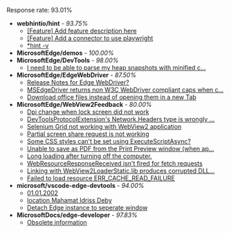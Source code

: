 Response rate: 93.01%

* **webhintio/hint** - _93.75%_
  * [[Feature] Add feature description here](https://github.com/webhintio/hint/issues/5195)
  * [[Feature] Add a connector to use playwright](https://github.com/webhintio/hint/issues/5183)
  * [*hint -v](https://github.com/webhintio/hint/issues/5174)
* **MicrosoftEdge/demos** - _100.00%_
* **MicrosoftEdge/DevTools** - _98.00%_
  * [I need to be able to parse my heap snapshots with minified c...](https://github.com/MicrosoftEdge/DevTools/issues/61)
* **MicrosoftEdge/EdgeWebDriver** - _87.50%_
  * [Release Notes for Edge WebDriver?](https://github.com/MicrosoftEdge/EdgeWebDriver/issues/24)
  * [MSEdgeDriver returns non W3C WebDriver compliant caps when c...](https://github.com/MicrosoftEdge/EdgeWebDriver/issues/23)
  * [Download office files instead of opening them in a new Tab](https://github.com/MicrosoftEdge/EdgeWebDriver/issues/22)
* **MicrosoftEdge/WebView2Feedback** - _80.00%_
  * [Dpi change when lock screen did not work](https://github.com/MicrosoftEdge/WebView2Feedback/issues/2493)
  * [DevToolsProtocolExtension's Network.Headers type is wrongly ...](https://github.com/MicrosoftEdge/WebView2Feedback/issues/2488)
  * [Selenium Grid not working with WebView2 application](https://github.com/MicrosoftEdge/WebView2Feedback/issues/2470)
  * [Partial screen share request is not working](https://github.com/MicrosoftEdge/WebView2Feedback/issues/2441)
  * [Some CSS styles can't be set using ExecuteScriptAsync?](https://github.com/MicrosoftEdge/WebView2Feedback/issues/2483)
  * [Unable to save as PDF from the Print Preview window (when ap...](https://github.com/MicrosoftEdge/WebView2Feedback/issues/2479)
  * [Long loading after turning off the computer.](https://github.com/MicrosoftEdge/WebView2Feedback/issues/2475)
  * [WebResourceResponseReceived isn't fired for fetch requests](https://github.com/MicrosoftEdge/WebView2Feedback/issues/2471)
  * [Linking with WebView2LoaderStatic.lib produces corrupted DLL...](https://github.com/MicrosoftEdge/WebView2Feedback/issues/2462)
  * [Failed to load resource ERR_CACHE_READ_FAILURE](https://github.com/MicrosoftEdge/WebView2Feedback/issues/2457)
* **microsoft/vscode-edge-devtools** - _94.00%_
  * [01.01.2002](https://github.com/microsoft/vscode-edge-devtools/issues/1062)
  * [location Mahamat Idriss Deby](https://github.com/microsoft/vscode-edge-devtools/issues/1061)
  * [Detach Edge instance to seperate window](https://github.com/microsoft/vscode-edge-devtools/issues/1060)
* **MicrosoftDocs/edge-developer** - _97.83%_
  * [Obsolete information](https://github.com/MicrosoftDocs/edge-developer/issues/1986)